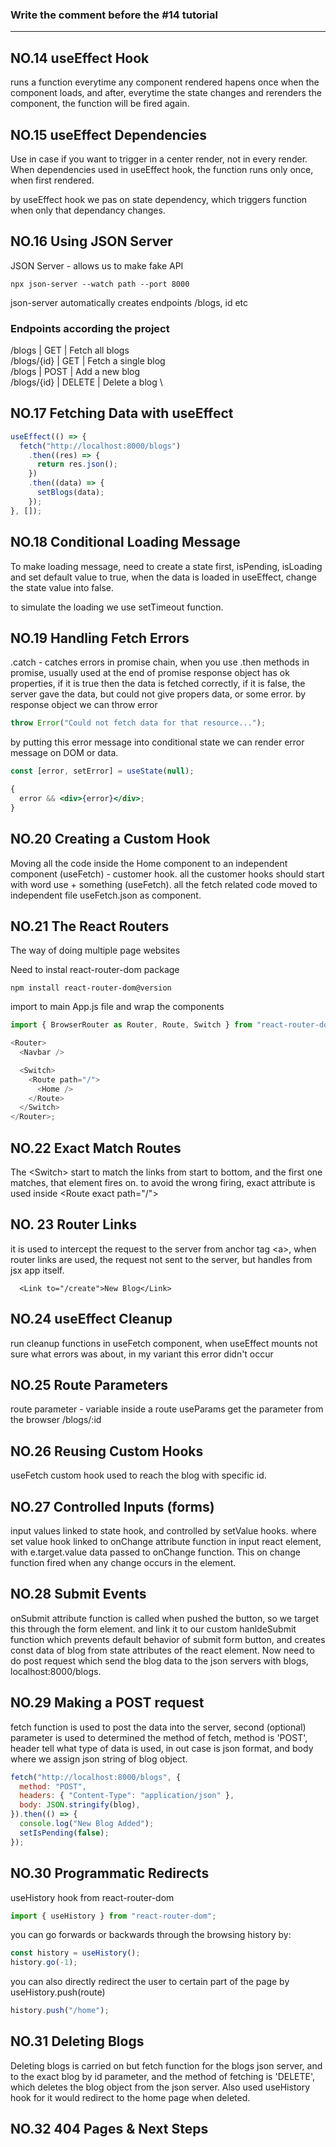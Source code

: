 ### Write the comment before the #14 tutorial

---

## NO.14 useEffect Hook

runs a function everytime any component rendered
hapens once when the component loads, and after, everytime the state changes and rerenders the component, the function will be fired again.

## NO.15 useEffect Dependencies

Use in case if you want to trigger in a center render, not in every render.
When dependencies used in useEffect hook, the function runs only once, when first rendered.

by useEffect hook we pas on state dependency, which triggers function when only that dependancy changes.

## NO.16 Using JSON Server

JSON Server - allows us to make fake API

```
npx json-server --watch path --port 8000
```

json-server automatically creates endpoints /blogs, id etc

### Endpoints according the project

/blogs | GET | Fetch all blogs \
/blogs/{id} | GET | Fetch a single blog\
/blogs | POST | Add a new blog \
/blogs/{id} | DELETE | Delete a blog \

## NO.17 Fetching Data with useEffect

```js
useEffect(() => {
  fetch("http://localhost:8000/blogs")
    .then((res) => {
      return res.json();
    })
    .then((data) => {
      setBlogs(data);
    });
}, []);
```

## NO.18 Conditional Loading Message

To make loading message, need to create a state first, isPending, isLoading and set default value to true, when the data is loaded in useEffect, change the state value into false.

to simulate the loading we use setTimeout function.

## NO.19 Handling Fetch Errors

.catch - catches errors in promise chain, when you use .then methods in promise, usually used at the end of promise
response object has ok properties, if it is true then the data is fetched correctly, if it is false, the server gave the data, but could not give propers data, or some error.
by response object we can throw error

```js
throw Error("Could not fetch data for that resource...");
```

by putting this error message into conditional state we can render error message on DOM or data.

```jsx
const [error, setError] = useState(null);

{
  error && <div>{error}</div>;
}
```

## NO.20 Creating a Custom Hook

Moving all the code inside the Home component to an independent component (useFetch) - customer hook. all the customer hooks should start with word use + something (useFetch). all the fetch related code moved to independent file useFetch.json as component.

## NO.21 The React Routers

The way of doing multiple page websites

Need to instal react-router-dom package

```command-line
npm install react-router-dom@version
```

import to main App.js file and wrap the components

```js
import { BrowserRouter as Router, Route, Switch } from "react-router-dom";

<Router>
  <Navbar />

  <Switch>
    <Route path="/">
      <Home />
    </Route>
  </Switch>
</Router>;
```

## NO.22 Exact Match Routes

The \<Switch></Switch> start to match the links from start to bottom, and the first one matches, that element fires on. to avoid the wrong firing, exact attribute is used inside \<Route exact path="/"></Route>

## NO. 23 Router Links

it is used to intercept the request to the server from anchor tag \<a>, when router links are used, the request not sent to the server, but handles from jsx app itself.

```
  <Link to="/create">New Blog</Link>
```

## NO.24 useEffect Cleanup

run cleanup functions in useFetch component, when useEffect mounts
not sure what errors was about, in my variant this error didn't occur

## NO.25 Route Parameters

route parameter - variable inside a route
useParams get the parameter from the browser /blogs/:id

## NO.26 Reusing Custom Hooks

useFetch custom hook used to reach the blog with specific id.

## NO.27 Controlled Inputs (forms)

input values linked to state hook, and controlled by setValue hooks. where set value hook linked to onChange attribute function in input react element, with e.target.value data passed to onChange function. This on change function fired when any change occurs in the element.

## NO.28 Submit Events

onSubmit attribute function is called when pushed the button, so we target this through the form element. and link it to our custom hanldeSubmit function which prevents default behavior of submit form button, and creates const data of blog from state attributes of the react element.
Now need to do post request which send the blog data to the json servers with blogs, localhost:8000/blogs.

## NO.29 Making a POST request

fetch function is used to post the data into the server, second (optional) parameter is used to determined the method of fetch, method is 'POST', header tell what type of data is used, in out case is json format, and body where we assign json string of blog object.

```js
fetch("http://localhost:8000/blogs", {
  method: "POST",
  headers: { "Content-Type": "application/json" },
  body: JSON.stringify(blog),
}).then(() => {
  console.log("New Blog Added");
  setIsPending(false);
});
```

## NO.30 Programmatic Redirects

useHistory hook from react-router-dom

```js
import { useHistory } from "react-router-dom";
```

you can go forwards or backwards through the browsing history by:

```js
const history = useHistory();
history.go(-1);
```

you can also directly redirect the user to certain part of the page by useHistory.push(route)

```js
history.push("/home");
```

## NO.31 Deleting Blogs

Deleting blogs is carried on but fetch function for the blogs json server, and to the exact blog by id parameter, and the method of fetching is 'DELETE', which deletes the blog object from the json server. Also used useHistory hook for it would redirect to the home page when deleted.

## NO.32 404 Pages & Next Steps
